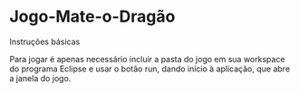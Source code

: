 # Jogo-Mate-o-Dragão

Instruções básicas

Para jogar é apenas necessário incluir a pasta do jogo em sua workspace do programa Eclipse e usar o botão run, dando início à aplicação, que abre a janela do jogo. 